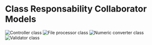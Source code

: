# Class Responsability Collaborator Models

![Controller class](https://i.ibb.co/z2GnYDR/Controller.png)
![File processor class](https://i.ibb.co/K9N9fc9/File-Processor.png)
![Numeric converter class](https://i.ibb.co/gSrTkjB/Numeric-Converter.png)
![Validator class](https://i.ibb.co/FzWv6rP/Validator.png)
